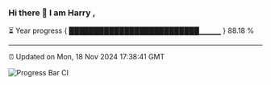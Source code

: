 ### Hi there 👋 I am Harry , 

⏳ Year progress { ██████████████████████████▁▁▁▁ } 88.18 %

---

⏰ Updated on Mon, 18 Nov 2024 17:38:41 GMT

![Progress Bar CI](https://github.com/duykhang68/duykhang68/workflows/Progress%20Bar%20CI/badge.svg)

